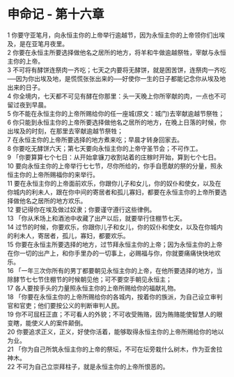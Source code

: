 # 申命记 - 第十六章
  
 1 你要守亚笔月，向永恒主你的上帝举行逾越节，因为永恒主你的上帝领你们出埃及，是在亚笔月夜里。  
 2 你要在永恒主所要选择做他名之居所的地方，将羊和牛做逾越祭牲，宰献与永恒主你的上帝。  
 3 不可将有酵饼连祭肉一齐吃；七天之内要将无酵饼，就是困苦饼，连祭肉一齐吃──因为你出埃及地，是慌慌张张出来的──好使你一生的日子都能记念你从埃及地出来的日子。  
 4 你全境内，七天都不可见有酵在你那里：头一天晚上你所宰献的肉，一点也不可留过夜到早晨。  
 5 你不能在永恒主你的上帝所赐给你的任一座城(原文：城门)去宰献逾越节祭牲；  
 6 你只能到永恒主你的上帝所要选择做他名之居所的地方，在晚上日落的时候，你出埃及的时刻，在那里去宰献逾越节祭牲；  
 7 在永恒主你的上帝所要选择的地方煮来吃；早晨才转身回家去。  
 8 你要吃无酵饼六天；第七天要向永恒主你的上帝守圣节会；不可作工。  
 9 「你要算算七个七日：从开始拿镰刀收割站着的庄稼时开始，算到七个七日。  
 10 要向永恒主你的上帝举行七七节，尽你所给的，你手自愿献的祭的分量，照永恒主你的上帝所赐福你的来举行。  
 11 要在永恒主你的上帝面前欢乐，你跟你儿子和女儿，你的奴仆和使女，以及在你城内的利未人，跟在你中间的寄居者和孤儿寡妇，都要在永恒主你的上帝所要选择做他名之居所的地方欢乐。  
 12 要记得你在埃及做过奴隶；你要谨守遵行这些律例。  
 13 「你从禾场上和酒池中收藏了出产以后，就要举行住棚节七天。  
 14 过节的时候，你要欢乐，你跟你儿子和女儿，你的奴仆和使女，以及在你城内的利未人，寄居者，孤儿，寡妇，都要欢乐。  
 15 你要在永恒主所要选择的地方，过节拜永恒主你的上帝；因为永恒主你的上帝在你一切的出产上，和你手里办的一切事上，必赐福与你，你就要痛痛快快地欢乐。  
 16 「一年三次你所有的男丁都要朝见永恒主你的上帝，在他所要选择的地方，当除酵节七七节住棚节的时候朝见他；可不要空手朝见永恒主；  
 17 各人要按手头的力量照永恒主你的上帝所赐给你的福献礼物。  
 18 「你要在永恒主你的上帝所赐给你的各城内，按着你的族派，为自己设立审判官和官吏；他们要按公义的判断审判人民。  
 19 你不可屈枉正直；不可看人的外貌；不可收受贿赂，因为贿赂能使智慧人的眼变瞎，能使义人的案件颠倒。  
 20 你要追求正义，正义，好使你活着，能够取得永恒主你的上帝所赐给你的地以为业。  
 21 「你为自己所筑永恒主你的上帝的祭坛，不可在坛旁栽什么树木，作为亚舍拉神木。  
 22 不可为自己立崇拜柱子，就是永恒主你的上帝所恨恶的。